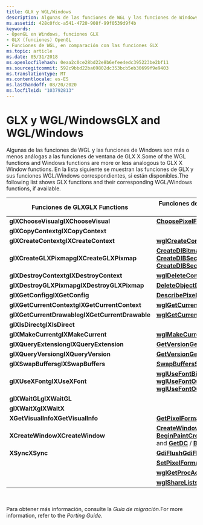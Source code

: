 ```yaml
---
title: GLX y WGL/Windows
description: Algunas de las funciones de WGL y las funciones de Windows son más o menos análogas a las funciones de ventana de GLX X. En la lista siguiente se muestran las funciones de GLX y sus funciones WGL/Windows correspondientes, si están disponibles.
ms.assetid: 428c0fdc-a541-4720-908f-99f0539d9f4b
keywords:
- OpenGL en Windows, funciones GLX
- GLX (funciones) OpenGL
- Funciones de WGL, en comparación con las funciones GLX
ms.topic: article
ms.date: 05/31/2018
ms.openlocfilehash: 0eaa2c0ce28bd22e8b6efee4edc395223be2bf11
ms.sourcegitcommit: 592c9bbd22ba69802dc353bcb5eb30699f9e9403
ms.translationtype: MT
ms.contentlocale: es-ES
ms.lasthandoff: 08/20/2020
ms.locfileid: "103792813"
---
```

# <a name="glx-and-wglwindows"></a><span data-ttu-id="edef9-107">GLX y WGL/Windows</span><span class="sxs-lookup"><span data-stu-id="edef9-107">GLX and WGL/Windows</span></span>

<span data-ttu-id="edef9-108">Algunas de las funciones de WGL y las funciones de Windows son más o menos análogas a las funciones de ventana de GLX X.</span><span class="sxs-lookup"><span data-stu-id="edef9-108">Some of the WGL functions and Windows functions are more or less analogous to GLX X Window functions.</span></span> <span data-ttu-id="edef9-109">En la lista siguiente se muestran las funciones de GLX y sus funciones WGL/Windows correspondientes, si están disponibles.</span><span class="sxs-lookup"><span data-stu-id="edef9-109">The following list shows GLX functions and their corresponding WGL/Windows functions, if available.</span></span>



| <span data-ttu-id="edef9-110">Funciones de GLX</span><span class="sxs-lookup"><span data-stu-id="edef9-110">GLX Functions</span></span>             | <span data-ttu-id="edef9-111">Funciones de WGL/Windows</span><span class="sxs-lookup"><span data-stu-id="edef9-111">WGL/Windows Functions</span></span>                                                                                                                                       |
|---------------------------|-------------------------------------------------------------------------------------------------------------------------------------------------------------|
| <span data-ttu-id="edef9-112">**glXChooseVisual**</span><span class="sxs-lookup"><span data-stu-id="edef9-112">**glXChooseVisual**</span></span>       | [<span data-ttu-id="edef9-113">**ChoosePixelFormat**</span><span class="sxs-lookup"><span data-stu-id="edef9-113">**ChoosePixelFormat**</span></span>](/windows/desktop/api/wingdi/nf-wingdi-choosepixelformat)                                                                                                              |
| <span data-ttu-id="edef9-114">**glXCopyContext**</span><span class="sxs-lookup"><span data-stu-id="edef9-114">**glXCopyContext**</span></span>        |                                                                                                                                                             |
| <span data-ttu-id="edef9-115">**glXCreateContext**</span><span class="sxs-lookup"><span data-stu-id="edef9-115">**glXCreateContext**</span></span>      | [<span data-ttu-id="edef9-116">**wglCreateContext**</span><span class="sxs-lookup"><span data-stu-id="edef9-116">**wglCreateContext**</span></span>](/windows/desktop/api/wingdi/nf-wingdi-wglcreatecontext)                                                                                                                |
| <span data-ttu-id="edef9-117">**glXCreateGLXPixmap**</span><span class="sxs-lookup"><span data-stu-id="edef9-117">**glXCreateGLXPixmap**</span></span>    | <span data-ttu-id="edef9-118">[**CreateDIBitmap**](/windows/desktop/api/wingdi/nf-wingdi-createdibitmap)  /  [ **CreateDIBSection**](/windows/desktop/api/wingdi/nf-wingdi-createdibsection)</span><span class="sxs-lookup"><span data-stu-id="edef9-118">[**CreateDIBitmap**](/windows/desktop/api/wingdi/nf-wingdi-createdibitmap) / [**CreateDIBSection**](/windows/desktop/api/wingdi/nf-wingdi-createdibsection)</span></span>                                                                     |
| <span data-ttu-id="edef9-119">**glXDestroyContext**</span><span class="sxs-lookup"><span data-stu-id="edef9-119">**glXDestroyContext**</span></span>     | [<span data-ttu-id="edef9-120">**wglDeleteContext**</span><span class="sxs-lookup"><span data-stu-id="edef9-120">**wglDeleteContext**</span></span>](/windows/desktop/api/wingdi/nf-wingdi-wgldeletecontext)                                                                                                                |
| <span data-ttu-id="edef9-121">**glXDestroyGLXPixmap**</span><span class="sxs-lookup"><span data-stu-id="edef9-121">**glXDestroyGLXPixmap**</span></span>   | [<span data-ttu-id="edef9-122">**DeleteObject**</span><span class="sxs-lookup"><span data-stu-id="edef9-122">**DeleteObject**</span></span>](/windows/desktop/api/wingdi/nf-wingdi-deleteobject)                                                                                                                        |
| <span data-ttu-id="edef9-123">**glXGetConfig**</span><span class="sxs-lookup"><span data-stu-id="edef9-123">**glXGetConfig**</span></span>          | [<span data-ttu-id="edef9-124">**DescribePixelFormat**</span><span class="sxs-lookup"><span data-stu-id="edef9-124">**DescribePixelFormat**</span></span>](/windows/desktop/api/wingdi/nf-wingdi-describepixelformat)                                                                                                          |
| <span data-ttu-id="edef9-125">**glXGetCurrentContext**</span><span class="sxs-lookup"><span data-stu-id="edef9-125">**glXGetCurrentContext**</span></span>  | [<span data-ttu-id="edef9-126">**wglGetCurrentContext**</span><span class="sxs-lookup"><span data-stu-id="edef9-126">**wglGetCurrentContext**</span></span>](/windows/desktop/api/wingdi/nf-wingdi-wglgetcurrentcontext)                                                                                                        |
| <span data-ttu-id="edef9-127">**glXGetCurrentDrawable**</span><span class="sxs-lookup"><span data-stu-id="edef9-127">**glXGetCurrentDrawable**</span></span> | [<span data-ttu-id="edef9-128">**wglGetCurrentDC**</span><span class="sxs-lookup"><span data-stu-id="edef9-128">**wglGetCurrentDC**</span></span>](/windows/desktop/api/wingdi/nf-wingdi-wglgetcurrentdc)                                                                                                                  |
| <span data-ttu-id="edef9-129">**glXIsDirect**</span><span class="sxs-lookup"><span data-stu-id="edef9-129">**glXIsDirect**</span></span>           |                                                                                                                                                             |
| <span data-ttu-id="edef9-130">**glXMakeCurrent**</span><span class="sxs-lookup"><span data-stu-id="edef9-130">**glXMakeCurrent**</span></span>        | [<span data-ttu-id="edef9-131">**wglMakeCurrent**</span><span class="sxs-lookup"><span data-stu-id="edef9-131">**wglMakeCurrent**</span></span>](/windows/desktop/api/wingdi/nf-wingdi-wglmakecurrent)                                                                                                                    |
| <span data-ttu-id="edef9-132">**glXQueryExtension**</span><span class="sxs-lookup"><span data-stu-id="edef9-132">**glXQueryExtension**</span></span>     | [<span data-ttu-id="edef9-133">**GetVersion**</span><span class="sxs-lookup"><span data-stu-id="edef9-133">**GetVersion**</span></span>](/windows/desktop/api/sysinfoapi/nf-sysinfoapi-getversion)                                                                                                                           |
| <span data-ttu-id="edef9-134">**glXQueryVersion**</span><span class="sxs-lookup"><span data-stu-id="edef9-134">**glXQueryVersion**</span></span>       | [<span data-ttu-id="edef9-135">**GetVersion**</span><span class="sxs-lookup"><span data-stu-id="edef9-135">**GetVersion**</span></span>](/windows/desktop/api/sysinfoapi/nf-sysinfoapi-getversion)                                                                                                                           |
| <span data-ttu-id="edef9-136">**glXSwapBuffers**</span><span class="sxs-lookup"><span data-stu-id="edef9-136">**glXSwapBuffers**</span></span>        | [<span data-ttu-id="edef9-137">**SwapBuffers**</span><span class="sxs-lookup"><span data-stu-id="edef9-137">**SwapBuffers**</span></span>](/windows/desktop/api/wingdi/nf-wingdi-swapbuffers)                                                                                                                          |
| <span data-ttu-id="edef9-138">**glXUseXFont**</span><span class="sxs-lookup"><span data-stu-id="edef9-138">**glXUseXFont**</span></span>           | <span data-ttu-id="edef9-139">[**wglUseFontBitmaps**](/windows/desktop/api/wingdi/nf-wingdi-wglusefontbitmapsa)  /  [ **wglUseFontOutlines**](/windows/desktop/api/wingdi/nf-wingdi-wglusefontoutlinesa)</span><span class="sxs-lookup"><span data-stu-id="edef9-139">[**wglUseFontBitmaps**](/windows/desktop/api/wingdi/nf-wingdi-wglusefontbitmapsa) / [**wglUseFontOutlines**](/windows/desktop/api/wingdi/nf-wingdi-wglusefontoutlinesa)</span></span>                                                           |
| <span data-ttu-id="edef9-140">**glXWaitGL**</span><span class="sxs-lookup"><span data-stu-id="edef9-140">**glXWaitGL**</span></span>             |                                                                                                                                                             |
| <span data-ttu-id="edef9-141">**glXWaitX**</span><span class="sxs-lookup"><span data-stu-id="edef9-141">**glXWaitX**</span></span>              |                                                                                                                                                             |
| <span data-ttu-id="edef9-142">**XGetVisualInfo**</span><span class="sxs-lookup"><span data-stu-id="edef9-142">**XGetVisualInfo**</span></span>        | [<span data-ttu-id="edef9-143">**GetPixelFormat**</span><span class="sxs-lookup"><span data-stu-id="edef9-143">**GetPixelFormat**</span></span>](/windows/desktop/api/wingdi/nf-wingdi-getpixelformat)                                                                                                                    |
| <span data-ttu-id="edef9-144">**XCreateWindow**</span><span class="sxs-lookup"><span data-stu-id="edef9-144">**XCreateWindow**</span></span>         | <span data-ttu-id="edef9-145">[**CreateWindow**](/windows/win32/api/winuser/nf-winuser-createwindowa)  /  [**CreateWindowEx**](/windows/win32/api/winuser/nf-winuser-createwindowexa) y [**GetDC**](/windows/desktop/api/winuser/nf-winuser-getdc)  /  [**BeginPaint**](/windows/desktop/api/winuser/nf-winuser-beginpaint)</span><span class="sxs-lookup"><span data-stu-id="edef9-145">[**CreateWindow**](/windows/win32/api/winuser/nf-winuser-createwindowa) / [**CreateWindowEx**](/windows/win32/api/winuser/nf-winuser-createwindowexa) and [**GetDC**](/windows/desktop/api/winuser/nf-winuser-getdc) / [**BeginPaint**](/windows/desktop/api/winuser/nf-winuser-beginpaint)</span></span> |
| <span data-ttu-id="edef9-146">**XSync**</span><span class="sxs-lookup"><span data-stu-id="edef9-146">**XSync**</span></span>                 | [<span data-ttu-id="edef9-147">**GdiFlush**</span><span class="sxs-lookup"><span data-stu-id="edef9-147">**GdiFlush**</span></span>](/windows/desktop/api/wingdi/nf-wingdi-gdiflush)                                                                                                                                |
|                           | [<span data-ttu-id="edef9-148">**SetPixelFormat**</span><span class="sxs-lookup"><span data-stu-id="edef9-148">**SetPixelFormat**</span></span>](/windows/desktop/api/wingdi/nf-wingdi-setpixelformat)                                                                                                                    |
|                           | [<span data-ttu-id="edef9-149">**wglGetProcAddress**</span><span class="sxs-lookup"><span data-stu-id="edef9-149">**wglGetProcAddress**</span></span>](/windows/desktop/api/wingdi/nf-wingdi-wglgetprocaddress)                                                                                                              |
|                           | [<span data-ttu-id="edef9-150">**wglShareLists**</span><span class="sxs-lookup"><span data-stu-id="edef9-150">**wglShareLists**</span></span>](/windows/desktop/api/wingdi/nf-wingdi-wglsharelists)                                                                                                                      |



 

<span data-ttu-id="edef9-151">Para obtener más información, consulte la *Guía de migración*.</span><span class="sxs-lookup"><span data-stu-id="edef9-151">For more information, refer to the *Porting Guide*.</span></span>

 

 